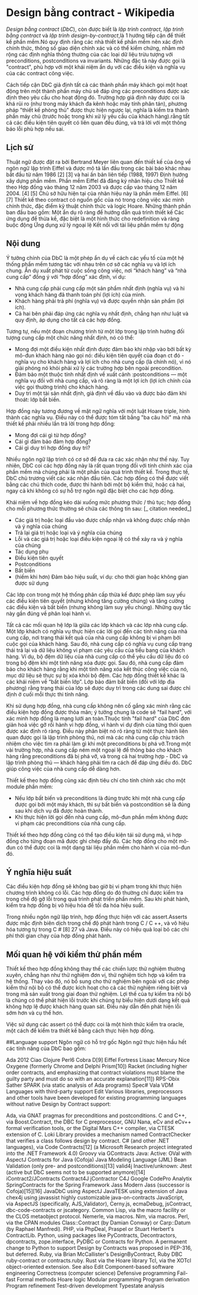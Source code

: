 
# Design bằng contract - Wikipedia


*Design bằng contract* (*DbC*), còn được biết là *lập trình contract*, *lập trình bằng contract* và *lập trình design-by-contract*,là 1 hướng tiếp cận để thiết kế phần mềm.Nó quy định rằng các nhà thiết kế phần mềm nên xác định chính thức, thông số giao diện chính xác và có thể kiểm chứng, nhằm mở rộng các định nghĩa thông thường của các loại dữ liệu trừu tượng  với  preconditions, postconditions va invariants. Những đặc tả này được gọi là "contract", phù hợp với một khái niệm ẩn dụ với các điều kiện và nghĩa vụ của  các contract công việc.

Cách tiếp cận DbC giả định tất cả các thành phần máy khách gọi một hoạt động trên một thành phần máy chủ sẽ đáp ứng các preconditions được xác định theo yêu cầu cho hoạt động đó. Trường hợp giả định này được coi là khá rủi ro (như trong máy khách đa kênh hoặc máy tính phân tán), phương pháp "thiết kế phòng thủ"  được thực hiện ngược lại, nghĩa là kiểm tra thành phần máy chủ (trước hoặc trong khi xử lý yêu cầu của khách hàng).rằng tất cả các điều kiện tiên quyết có liên quan đều đúng, và trả lời với một thông báo lỗi phù hợp nếu sai.

## Lịch sử
Thuật ngữ được đặt ra bởi Bertrand Meyer liên quan đến thiết kế của ông về ngôn ngữ lập trình Eiffel và được mô tả lần đầu trong các bài báo khác nhau bắt đầu từ năm 1986 [2] [3] và hai ấn bản liên tiếp (1988, 1997) Định hướng xây dựng phần mềm. Phần mềm Eiffel đã đăng ký nhãn hiệu cho Thiết kế theo Hợp đồng vào tháng 12 năm 2003 và được cấp vào tháng 12 năm 2004. [4] [5] Chủ sở hữu hiện tại của nhãn hiệu này là phần mềm Eiffel. [6] [7]
Thiết kế theo contract có nguồn gốc của nó trong công việc xác minh chính thức, đặc điểm kỹ thuật chính thức và logic Hoare. Những thành phần ban đầu bao gồm:
Một ẩn dụ rõ ràng để hướng dẫn quá trình thiết kế
Các ứng dụng để thừa kế, đặc biệt là một hình thức cho redefinition và ràng buộc động
Ứng dụng xử lý ngoại lệ
Kết nối với tài liệu phần mềm tự động
## Nội dung

Ý tưởng chính của DbC là một phép ẩn dụ về cách các yếu tố của một hệ thống phần mềm tương tác với nhau trên cơ sở các nghĩa vụ và lợi ích chung. Ẩn dụ xuất phát từ cuộc sống công việc, nơi “khách hàng” và “nhà cung cấp” đồng ý với “hợp đồng” xác định, ví dụ:
* Nhà cung cấp phải cung cấp một sản phẩm nhất định (nghĩa vụ) và hi vọng khách hàng đã thanh toán phí (lợi ích) của mình.
* Khách hàng phải trả phí (nghĩa vụ) và được quyền nhận sản phẩm (lợi ích).
* Cả hai bên phải đáp ứng các nghĩa vụ nhất định, chẳng hạn như luật và quy định, áp dụng cho tất cả các hợp đồng.

Tương tự, nếu một đoạn chương trình từ một lớp trong lập trình hướng đối tượng cung cấp một chức năng nhất định, nó có thể:

* Mong đợi một điều kiện nhất định được đảm bảo khi nhập vào bởi bất kỳ mô-đun khách hàng nào gọi nó: điều kiện tiên quyết của đoạn ct đó - nghĩa vụ cho khách hàng và lợi ích cho nhà cung cấp (là chính nó), vì nó giải phóng nó khỏi phải xử lý các trường hợp bên ngoài precondition.
* Đảm bảo một thuộc tính nhất định về xuất cảnh :postconditions — một nghĩa vụ đối với nhà cung cấp, và rõ ràng là một lợi ích (lợi ích chính của việc gọi thường trình) cho khách hàng.
* Duy trì một tài sản nhất định, giả định về đầu vào và được bảo đảm khi thoát: lớp bất biến.

Hợp đồng này tương đương về mặt ngữ nghĩa với một luật Hoare triple,  hình thành các nghĩa vụ. Điều này có thể được tóm tắt bằng "ba câu hỏi" mà nhà thiết kế phải nhiều lần trả lời trong hợp đồng:

* Mong đợi cái gì từ hợp đồng?
* Cái gì đảm bảo đảm hợp đồng?
* Cái gì duy trì hợp đồng duy trì?

Nhiều ngôn ngữ lập trình có cơ sở để đưa ra các xác nhận như thế này. Tuy nhiên, DbC coi các hợp đồng này là rất quan trọng đối với tính chính xác của phần mềm mà chúng phải là một phần của quá trình thiết kế. Trong thực tế, DbC chủ trương viết các xác nhận đầu tiên. Các hợp đồng có thể được viết bằng các chú thích code, được thi hành bởi một bộ kiểm thử, hoặc cả hai, ngay cả khi không có sự hỗ trợ ngôn ngữ đặc biệt cho các hợp đồng.

Khái niệm về hợp đồng kéo dài xuống mức phương thức / thủ tục; hợp đồng cho mỗi phương thức thường sẽ chứa các thông tin sau: [_ citation needed_]

* Các giá trị hoặc loại đầu vào được chấp nhận và không được chấp nhận và ý nghĩa của chúng
* Trả lại giá trị hoặc loại và ý nghĩa của chúng
* Lỗi và các giá trị hoặc loại điều kiện ngoại lệ có thể xảy ra và ý nghĩa của chúng
* Tác dụng phụ
* Điều kiện tiên quyết
* Postconditions
* Bất biến
* (hiếm khi hơn) Đảm bảo hiệu suất, ví dụ: cho thời gian hoặc không gian được sử dụng

Các lớp con trong một hệ thống phân cấp thừa kế được phép làm suy yếu các điều kiện tiên quyết (nhưng không tăng cường chúng) và tăng cường các điều kiện và bất biến (nhưng không làm suy yếu chúng). Những quy tắc này gần đúng về phân loại hành vi.

Tất cả các mối quan hệ lớp là giữa các lớp khách và các lớp nhà cung cấp. Một lớp khách có nghĩa vụ thực hiện các lời gọi đến các tính năng của nhà cung cấp, nơi trạng thái kết quả của nhà cung cấp không bị vi phạm bởi cuộc gọi của khách hàng. Sau đó, nhà cung cấp có nghĩa vụ cung cấp trạng thái trả lại và dữ liệu không vi phạm các yêu cầu của tiểu bang của khách hàng. Ví dụ, bộ đệm dữ liệu của nhà cung cấp có thể yêu cầu dữ liệu đó có trong bộ đệm khi một tính năng xóa được gọi. Sau đó, nhà cung cấp đảm bảo cho khách hàng rằng khi một tính năng xóa kết thúc công việc của nó, mục dữ liệu sẽ thực sự bị xóa khỏi bộ đệm. Các hợp đồng thiết kế khác là các khái niệm về “bất biến lớp”. Lớp bảo đảm bất biến (đối với lớp địa phương) rằng trạng thái của lớp sẽ được duy trì trong các dung sai được chỉ định ở cuối mỗi thực thi tính năng.

Khi sử dụng hợp đồng, nhà cung cấp không nên cố gắng xác minh rằng các điều kiện hợp đồng được thỏa mãn; ý tưởng chung là code sẽ "fail hard", với xác minh hợp đồng là mạng lưới an toàn.Thuộc tính "fail hard" của DbC đơn giản hoá việc gỡ rối hành vi hợp đồng, vì hành vi dự định của từng thói quen được xác định rõ ràng. Điều này phân biệt nó rõ ràng từ một thực hành liên quan được gọi là lập trình phòng thủ, nơi mà các nhà cung cấp chịu trách nhiệm cho việc tìm ra phải làm gì khi một preconditions bị phá vỡ.Trong một vài trường hợp, nhà cung cấp ném một ngoại lệ để thông báo cho khách hàng rằng preconditions đã bị phá vỡ, và trong cả hai trường hợp - DbC và lập trình phòng thủ — khách hàng phải tìm ra cách để đáp ứng điều đó. DbC giúp công việc của nhà cung cấp dễ dàng hơn.

Thiết kế theo hợp đồng cũng xác định tiêu chí cho tính chính xác cho một module phần mềm:

* Nếu lớp bất biến và preconditions là đúng trước khi một nhà cung cấp được gọi bởi một máy khách, thì sự bất biến và postcondition sẽ là đúng sau khi dịch vụ đã được hoàn thành.
* Khi thực hiện lời gọi đến nhà cung cấp, mô-đun phần mềm không được vi phạm các preconditions của nhà cung cấp.

Thiết kế theo hợp đồng cũng có thể tạo điều kiện tái sử dụng mã, vì hợp đồng cho từng đoạn mã được ghi chép đầy đủ. Các hợp đồng cho một mô-đun có thể được coi là một dạng tài liệu phần mềm cho hành vi của mô-đun đó.

## Ý nghĩa hiệu suất
Các điều kiện hợp đồng sẽ không bao giờ bị vi phạm trong khi thực hiện chương trình không có lỗi. Các hợp đồng do đó thường chỉ được kiểm tra trong chế độ gỡ lỗi trong quá trình phát triển phần mềm. Sau khi phát hành, kiểm tra hợp đồng bị vô hiệu hóa để tối đa hóa hiệu suất.

Trong nhiều ngôn ngữ lập trình, hợp đồng thực  hiện với các assert.Asserts được mặc định biên dịch trong chế độ phát hành trong C / C ++, và vô hiệu hóa tương tự trong C # [8] 27 và Java. Điều này có hiệu quả loại bỏ các chi phí thời gian chạy của hợp đồng phát hành.

## Mối quan hệ với kiểm thử phần mềm
Thiết kế theo hợp đồng không thay thế các chiến lược thử nghiệm thường xuyên, chẳng hạn như thử nghiệm đơn vị, thử nghiệm tích hợp và kiểm tra hệ thống. Thay vào đó, nó bổ sung cho thử nghiệm bên ngoài với các phép kiểm thử nội bộ có thể được kích hoạt cho cả các thử nghiệm riêng biệt và trong mã sản xuất trong giai đoạn thử nghiệm. Lợi thế của tự kiểm tra nội bộ là chúng có thể phát hiện lỗi trước khi chúng tự biểu hiện dưới dạng kết quả không hợp lệ được khách hàng quan sát. Điều này dẫn đến phát hiện lỗi sớm hơn và cụ thể hơn. 

Việc sử dụng các assert có thể được coi là một hình thức kiểm tra oracle, một cách để kiểm tra thiết kế bằng cách thực hiện hợp đồng.

##Language support
Ngôn ngữ có hỗ trợ gốc
Ngôn ngữ thực hiện hầu hết các tính năng của DbC bao gồm:

Ada 2012
Ciao
Clojure
Perl6
Cobra
D[9]
Eiffel
Fortress
Lisaac
Mercury
Nice
Oxygene (formerly Chrome and Delphi Prism[10])
Racket (including higher order contracts, and emphasizing that contract violations must blame the guilty party and must do so with an accurate explanation[11])
RPS-Obix
Sather
SPARK (via static analysis of Ada programs)
Spec#
Vala
VDM
Languages with third-party support	Edit
Various libraries, preprocessors and other tools have been developed for existing programming languages without native Design by Contract support:

Ada, via GNAT pragmas for preconditions and postconditions.
C and C++, via Boost.Contract, the DBC for C preprocessor, GNU Nana, eCv and eCv++ formal verification tools, or the Digital Mars C++ compiler, via CTESK extension of C. Loki Library provides a mechanism named ContractChecker that verifies a class follows design by contract.
C# (and other .NET languages), via Code Contracts[12] (a Microsoft Research project integrated into the .NET Framework 4.0)
Groovy via GContracts
Java:
Active:
OVal with AspectJ
Contracts for Java (Cofoja)
Java Modeling Language (JML)
Bean Validation (only pre- and postconditions)[13]
valid4j
Inactive/unknown:
Jtest (active but DbC seems not to be supported anymore)[14]
iContract2/JContracts
Contract4J
jContractor
C4J
Google CodePro Analytix
SpringContracts for the Spring Framework
Jass
Modern Jass (successor is Cofoja)[15][16]
JavaDbC using AspectJ
JavaTESK using extension of Java
chex4j using javassist
highly customizable java-on-contracts
JavaScript, via AspectJS (specifically, AJS_Validator), Cerny.js, ecmaDebug, jsContract, dbc-code-contracts or jscategory.
Common Lisp, via the macro facility or the CLOS metaobject protocol.
Nemerle, via macros.
Nim, via macros.
Perl, via the CPAN modules Class::Contract (by Damian Conway) or Carp::Datum (by Raphael Manfredi).
PHP, via PhpDeal, Praspel or Stuart Herbert's ContractLib.
Python, using packages like PyContracts, Decontractors, dpcontracts, zope.interface, PyDBC or Contracts for Python. A permanent change to Python to support Design by Contracts was proposed in PEP-316, but deferred.
Ruby, via Brian McCallister's DesignByContract, Ruby DBC ruby-contract or contracts.ruby.
Rust via the Hoare library
Tcl, via the XOTcl object-oriented extension.
See also	Edit
Component-based software engineering
Correctness (computer science)
Defensive programming
Fail-fast
Formal methods
Hoare logic
Modular programming
Program derivation
Program refinement
Test-driven development
Typestate analysis

 
